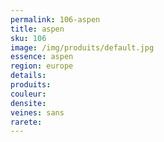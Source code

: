 ```yaml
---
permalink: 106-aspen
title: aspen
sku: 106
image: /img/produits/default.jpg
essence: aspen
region: europe
details: 
produits: 
couleur: 
densite: 
veines: sans
rarete: 
---
```


